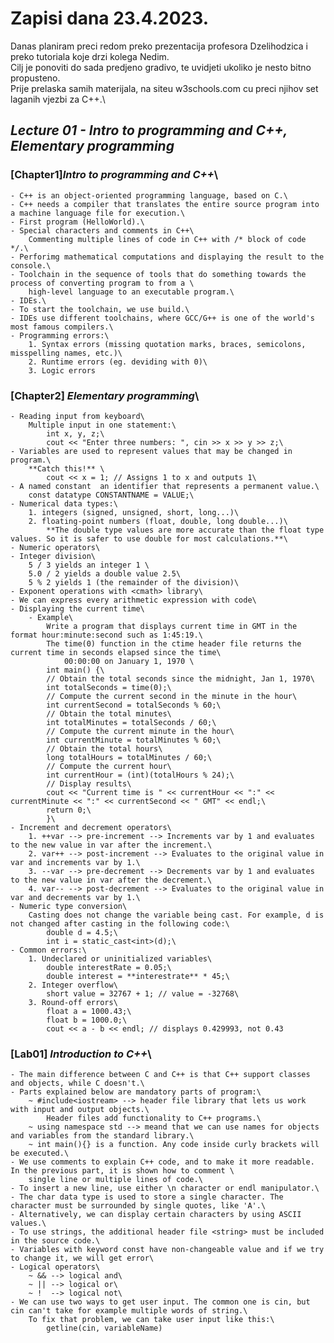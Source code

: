 # Zapisi dana 23.4.2023.

Danas planiram preci redom preko prezentacija profesora Dzelihodzica i preko tutoriala koje drzi kolega Nedim.\
Cilj je ponoviti do sada predjeno gradivo, te uvidjeti ukoliko je nesto bitno propusteno.\
Prije prelaska samih materijala, na siteu w3schools.com cu preci njihov set laganih vjezbi za C++.\

## ***Lecture 01 - Intro to programming and C++, Elementary programming***

  ### [Chapter1]***Intro to programming and C++***\
    - C++ is an object-oriented programming language, based on C.\
    - C++ needs a compiler that translates the entire source program into a machine language file for execution.\
    - First program (HelloWorld).\
    - Special characters and comments in C++\
        Commenting multiple lines of code in C++ with /* block of code */.\
    - Perforimg mathematical computations and displaying the result to the console.\
    - Toolchain in the sequence of tools that do something towards the process of converting program to from a \
        high-level language to an executable program.\
    - IDEs.\
    - To start the toolchain, we use build.\
    - IDEs use different toolchains, where GCC/G++ is one of the world's most famous compilers.\
    - Programming errors:\
        1. Syntax errors (missing quotation marks, braces, semicolons, misspelling names, etc.)\
        2. Runtime errors (eg. deviding with 0)\
        3. Logic errors

  ### [Chapter2] ***Elementary programming***\
    - Reading input from keyboard\
        Multiple input in one statement:\
            int x, y, z;\
            cout << "Enter three numbers: ", cin >> x >> y >> z;\
    - Variables are used to represent values that may be changed in program.\
        **Catch this!** \
            cout << x = 1; // Assigns 1 to x and outputs 1\
    - A named constant  an identifier that represents a permanent value.\
        const datatype CONSTANTNAME = VALUE;\
    - Numerical data types:\
        1. integers (signed, unsigned, short, long...)\
        2. floating-point numbers (float, double, long double...)\
            **The double type values are more accurate than the float type values. So it is safer to use double for most calculations.**\
    - Numeric operators\
    - Integer division\
        5 / 3 yields an integer 1 \
        5.0 / 2 yields a double value 2.5\
        5 % 2 yields 1 (the remainder of the division)\
    - Exponent operations with <cmath> library\
    - We can express every arithmetic expression with code\
    - Displaying the current time\
        - Example\
            Write a program that displays current time in GMT in the format hour:minute:second such as 1:45:19.\
            The time(0) function in the ctime header file returns the current time in seconds elapsed since the time\
                00:00:00 on January 1, 1970 \
            int main() {\
            // Obtain the total seconds since the midnight, Jan 1, 1970\
            int totalSeconds = time(0);\
            // Compute the current second in the minute in the hour\
            int currentSecond = totalSeconds % 60;\
            // Obtain the total minutes\
            int totalMinutes = totalSeconds / 60;\
            // Compute the current minute in the hour\
            int currentMinute = totalMinutes % 60;\
            // Obtain the total hours\
            long totalHours = totalMinutes / 60;\
            // Compute the current hour\
            int currentHour = (int)(totalHours % 24);\
            // Display results\
            cout << "Current time is " << currentHour << ":" << currentMinute << ":" << currentSecond << " GMT" << endl;\
            return 0;\
            }\
    - Increment and decrement operators\
        1. ++var --> pre-increment --> Increments var by 1 and evaluates to the new value in var after the increment.\
        2. var++ --> post-increment --> Evaluates to the original value in var and increments var by 1.\
        3. --var --> pre-decrement --> Decrements var by 1 and evaluates to the new value in var after the decrement.\
        4. var-- --> post-decrement --> Evaluates to the original value in var and decrements var by 1.\
    - Numeric type conversion\
        Casting does not change the variable being cast. For example, d is not changed after casting in the following code:\
            double d = 4.5;\
            int i = static_cast<int>(d);\
    - Common errors:\
        1. Undeclared or uninitialized variables\
            double interestRate = 0.05;\
            double interest = **interestrate** * 45;\
        2. Integer overflow\
            short value = 32767 + 1; // value = -32768\
        3. Round-off errors\
            float a = 1000.43;\
            float b = 1000.0;\
            cout << a - b << endl; // displays 0.429993, not 0.43

  ### [Lab01] ***Introduction to C++***\
    - The main difference between C and C++ is that C++ support classes and objects, while C doesn't.\
    - Parts explained below are mandatory parts of program:\
        ~ #include<iostream> --> header file library that lets us work with input and output objects.\
            Header files add functionality to C++ programs.\
        ~ using namespace std --> meand that we can use names for objects and variables from the standard library.\
        ~ int main(){} is a function. Any code inside curly brackets will be executed.\
    - We use comments to explain C++ code, and to make it more readable. In the previous part, it is shown how to comment \
        single line or multiple lines of code.\
    - To insert a new line, use either \n character or endl manipulator.\
    - The char data type is used to store a single character. The character must be surrounded by single quotes, like 'A'.\
    - Alternatively, we can display certain characters by using ASCII values.\
    - To use strings, the additional header file <string> must be included in the source code.\
    - Variables with keyword const have non-changeable value and if we try to change it, we will get error\
    - Logical operators\
        ~ && --> logical and\
        ~ || --> logical or\
        ~ !  --> logical not\
    - We can use two ways to get user input. The common one is cin, but cin can't take for example multiple words of string.\
        To fix that problem, we can take user input like this:\
            getline(cin, variableName)